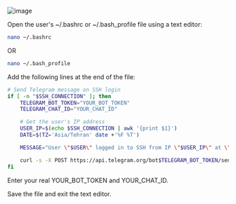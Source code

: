 

![image](https://github.com/A3is/LinuxCode/assets/122292323/5147f478-358a-47ab-b82e-82b3ab48566f)


Open the user's ~/.bashrc or ~/.bash_profile file using a text editor:
```bash
nano ~/.bashrc
```
OR
```bash
nano ~/.bash_profile
```
Add the following lines at the end of the file:
```bash
# Send Telegram message on SSH login
if [ -n "$SSH_CONNECTION" ]; then
    TELEGRAM_BOT_TOKEN="YOUR_BOT_TOKEN"
    TELEGRAM_CHAT_ID="YOUR_CHAT_ID"

    # Get the user's IP address
    USER_IP=$(echo $SSH_CONNECTION | awk '{print $1}')
    DATE=$(TZ='Asia/Tehran' date +'%F %T')

    MESSAGE="User \"$USER\" logged in to SSH from IP \"$USER_IP\" at \"$DATE\" ."

    curl -s -X POST https://api.telegram.org/bot$TELEGRAM_BOT_TOKEN/sendMessage -d chat_id=$TELEGRAM_CHAT_ID -d text="$MESSAGE" > /dev/null 2>&1
fi
```
Enter your real YOUR_BOT_TOKEN and YOUR_CHAT_ID.

Save the file and exit the text editor.
